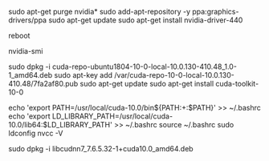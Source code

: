 sudo apt-get purge nvidia*
sudo add-apt-repository -y ppa:graphics-drivers/ppa 
sudo apt-get update
sudo apt-get install nvidia-driver-440

reboot

nvidia-smi

sudo dpkg -i cuda-repo-ubuntu1804-10-0-local-10.0.130-410.48_1.0-1_amd64.deb
sudo apt-key add /var/cuda-repo-10-0-local-10.0.130-410.48/7fa2af80.pub
sudo apt-get update
sudo apt-get install cuda-toolkit-10-0

echo 'export PATH=/usr/local/cuda-10.0/bin${PATH:+:$PATH}' >> ~/.bashrc
echo 'export LD_LIBRARY_PATH=/usr/local/cuda-10.0/lib64:$LD_LIBRARY_PATH' >> ~/.bashrc
source ~/.bashrc
sudo ldconfig
nvcc -V

sudo dpkg -i libcudnn7_7.6.5.32-1+cuda10.0_amd64.deb
